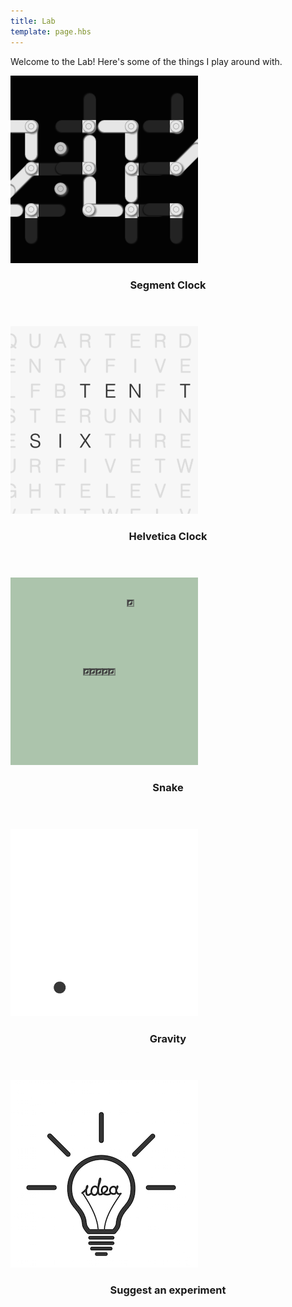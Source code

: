 ```yaml
---
title: Lab
template: page.hbs
---
```


Welcome to the Lab! Here's some of the things I play around with.

<div class="row">
    <div class="4u">
        <article class="item">
            <a href="/lab/segment-clock/" class="image fit"><img src="/images/segment-clock.png" alt="Segment Clock" /></a>
            <header>
                <h3>Segment Clock</h3>
            </header>
        </article>
    </div>
    <div class="4u">
        <article class="item">
            <a href="/lab/helvetica-clock/" class="image fit"><img src="/images/helvetica-clock.png" alt="Helvetica Clock" /></a>
            <header>
                <h3>Helvetica Clock</h3>
            </header>
        </article>
    </div>
    <div class="4u">
        <article class="item">
            <a href="/lab/snake/" class="image fit"><img src="/images/snake.png" alt="Snake" /></a>
            <header>
                <h3>Snake</h3>
            </header>
        </article>
    </div>
    <div class="4u">
        <article class="item">
            <a href="/lab/gravity/" class="image fit"><img src="/images/gravity.png" alt="Gravity" /></a>
            <header>
                <h3>Gravity</h3>
            </header>
        </article>
    </div>
    <div class="4u">
        <article class="item">
            <a href="mailto:info@bhashkar.me?subject=Lab+Idea+Suggestion" class="image fit"><img src="/images/idea.jpg" alt="Suggest" /></a>
            <header>
                <h3>Suggest an experiment</h3>
            </header>
        </article>
    </div>
</div>